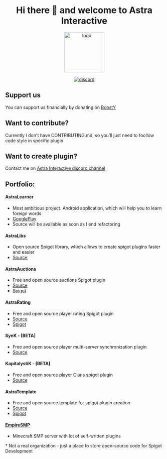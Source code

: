 
<h1 align="center">
  Hi there 👋 and welcome to Astra Interactive
</h1>
<p align="center">
    <img src="https://astrainteractive.ru/static/media/logo.690661b3ac9b83328bee627e0d18ace5.svg" alt="logo" width="128">
</p>
<p align="center">
    <a href="https://discord.gg/8fEzV2TDS2">
        <img alt="discord" src="https://img.shields.io/badge/Discord-AstraInteractive-1B76CA"/>
    </a>  
</p>

## Support us
You can support us financially by donating on [BoostY](https://boosty.to/empireprojekt/donate)

## Want to contribute?
Currently I don't have CONTRIBUTING.md, so you'll just need to foollow code style in specific plugin
## Want to create plugin?
Contact me on [Astra Interactive discord channel](https://discord.gg/8fEzV2TDS2)

## Portfolio:

#### AstraLearner
* Most ambitious project. Android application, which will help you to learn foreign words
* [GooglePlay](https://play.google.com/store/apps/details?id=com.makeevrserg.astralearner)
* Source will be available  as soon as I end refactoring

#### AstraLibs
* Open source Spigot library, which allows to create spigot plugins faster and easier
* [Source](https://github.com/Astra-Interactive/AstraLibs)

#### AstraAuctions
* Free and open source auctions Spigot plugin 
* [Source](https://github.com/Astra-Interactive/AstraAuctions)
* [Spigot](https://www.spigotmc.org/resources/astra-market.99114/)

#### AstraRating
* Free and open source player rating Spigot plugin
* [Source](https://github.com/Astra-Interactive/AstraRating)
* [Spigot](https://www.spigotmc.org/resources/simple-rating.103317/)

#### SynK - [BETA]
* Free and open source player multi-server synchronization plugin
* [Source](https://github.com/Astra-Interactive/SynK)

#### KapitalystiK - [BETA]
* Free and open source player Clans spigot plugin
* [Source](https://github.com/Astra-Interactive/KapitalystiK)

#### AstraTemplate
* Free and open source template for spigot plugin creation
* [Source](https://github.com/Astra-Interactive/AstraTemplate)
* [Spigot](https://www.spigotmc.org/resources/astra-template.103383/)


#### [EmpireSMP](https://empireprojekt.ru/)
* Minecraft SMP server with lot of self-written plugins

\* Not a real organization - just a place to store open-source code for Spigot Development

